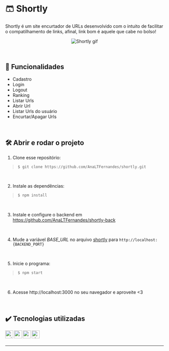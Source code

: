 # :shorts: Shortly

 Shortly é um site encurtador de URLs desenvolvido com o intuito de facilitar o compatilhamento de links, afinal, link bom é aquele que cabe no bolso!

<div align=center>
  
  ![Shortly gif](https://user-images.githubusercontent.com/97851922/205523732-1bbccdb7-9600-456c-8689-dcc3918effa1.gif)
  
</div>

<br />

## :hammer: Funcionalidades
- Cadastro
- Login
- Logout
- Ranking
- Listar Urls
- Abrir Url
- Listar Urls do usuário
- Encurtar/Apagar Urls

<br />

## :hammer_and_wrench: Abrir e rodar o projeto
1. Clone esse repositório:
>```bash
>$ git clone https://github.com/AnaLTFernandes/shortly.git
>```

<br />

2. Instale as dependências:
>```bash
>$ npm install
>```

<br />

3. Instale e configure o backend em https://github.com/AnaLTFernandes/shortly-back

<br />

4. Mude a variável *BASE_URL* no arquivo [shortly](https://github.com/AnaLTFernandes/shortly/blob/main/src/service/shortly.js#L3) para `http://localhost:{BACKEND_PORT}`

<br />

5. Inicie o programa:
>```bash
>$ npm start
>```

<br />

6. Acesse http://localhost:3000 no seu navegador e aproveite <3

<br />

## :heavy_check_mark: Tecnologias utilizadas
<img align="left" alt="axios" height="25px" src="https://img.shields.io/badge/-axios-success" />
<img align="left" alt="react" height="25px" src="https://img.shields.io/badge/-React-5ED3F3?logo=react&logoColor=white" />
<img align="left" alt="react-router" height="25px" src="https://img.shields.io/badge/React-Router-5ED3F3" />
<img align="left" alt="styled-components" height="25px" src="https://img.shields.io/badge/styled-components-violet?logo=styled-components" />


<br />
<br />

---

